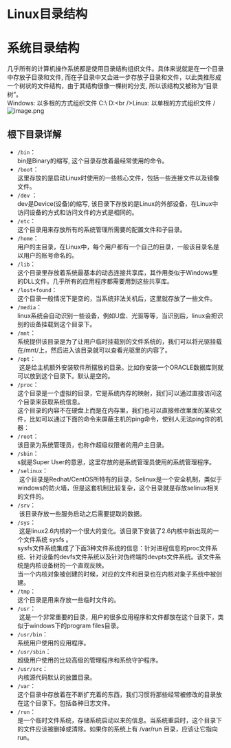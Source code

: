 # Linux目录结构

<a name="MbOHo"></a>
# 系统目录结构
几乎所有的计算机操作系统都是使用目录结构组织文件。具体来说就是在一个目录中存放子目录和文件, 而在子目录中又会进一步存放子目录和文件，以此类推形成一个树状的文件结构，由于其结构很像一棵树的分支, 所以该结构又被称为“目录树”。<br />Windows: 以多根的方式组织文件 C:\ D:\<br />Linux: 以单根的方式组织文件 /<br />![image.png](https://cdn.nlark.com/yuque/0/2019/png/211447/1568274049354-cc1c3021-a944-481d-b73c-d3cfcbc824c1.png#align=left&display=inline&height=764&name=image.png&originHeight=764&originWidth=1541&size=143484&status=done&width=1541)
<a name="gxS7C"></a>
## 根下目录详解

- `/bin`：<br />bin是Binary的缩写, 这个目录存放着最经常使用的命令。<br />
- `/boot`：<br />这里存放的是启动Linux时使用的一些核心文件，包括一些连接文件以及镜像文件。<br />
- `/dev` ：<br />dev是Device(设备)的缩写, 该目录下存放的是Linux的外部设备，在Linux中访问设备的方式和访问文件的方式是相同的。<br />
- `/etc`：<br />这个目录用来存放所有的系统管理所需要的配置文件和子目录。<br />
- `/home`：<br />用户的主目录，在Linux中，每个用户都有一个自己的目录，一般该目录名是以用户的账号命名的。<br />
- `/lib`：<br />这个目录里存放着系统最基本的动态连接共享库，其作用类似于Windows里的DLL文件。几乎所有的应用程序都需要用到这些共享库。<br />
- `/lost+found`：<br />这个目录一般情况下是空的，当系统非法关机后，这里就存放了一些文件。<br />
- `/media`：<br />linux系统会自动识别一些设备，例如U盘、光驱等等，当识别后，linux会把识别的设备挂载到这个目录下。<br />
- `/mnt`：<br />系统提供该目录是为了让用户临时挂载别的文件系统的，我们可以将光驱挂载在/mnt/上，然后进入该目录就可以查看光驱里的内容了。<br />
- `/opt`：<br /> 这是给主机额外安装软件所摆放的目录。比如你安装一个ORACLE数据库则就可以放到这个目录下。默认是空的。<br />
- `/proc`：<br />这个目录是一个虚拟的目录，它是系统内存的映射，我们可以通过直接访问这个目录来获取系统信息。<br />这个目录的内容不在硬盘上而是在内存里，我们也可以直接修改里面的某些文件，比如可以通过下面的命令来屏蔽主机的ping命令，使别人无法ping你的机器：
- `/root`：<br />该目录为系统管理员，也称作超级权限者的用户主目录。<br />
- `/sbin`：<br />s就是Super User的意思，这里存放的是系统管理员使用的系统管理程序。<br />
- `/selinux`：<br /> 这个目录是Redhat/CentOS所特有的目录，Selinux是一个安全机制，类似于windows的防火墙，但是这套机制比较复杂，这个目录就是存放selinux相关的文件的。<br />
- `/srv`：<br /> 该目录存放一些服务启动之后需要提取的数据。<br />
- `/sys`：<br /> 这是linux2.6内核的一个很大的变化。该目录下安装了2.6内核中新出现的一个文件系统 sysfs 。<br />sysfs文件系统集成了下面3种文件系统的信息：针对进程信息的proc文件系统、针对设备的devfs文件系统以及针对伪终端的devpts文件系统。该文件系统是内核设备树的一个直观反映。<br />当一个内核对象被创建的时候，对应的文件和目录也在内核对象子系统中被创建。<br />
- `/tmp`：<br />这个目录是用来存放一些临时文件的。<br />
- `/usr`：<br /> 这是一个非常重要的目录，用户的很多应用程序和文件都放在这个目录下，类似于windows下的program files目录。<br />
- `/usr/bin`：<br />系统用户使用的应用程序。<br />
- `/usr/sbin`：<br />超级用户使用的比较高级的管理程序和系统守护程序。<br />
- `/usr/src`：<br />内核源代码默认的放置目录。<br />
- `/var`：<br />这个目录中存放着在不断扩充着的东西，我们习惯将那些经常被修改的目录放在这个目录下。包括各种日志文件。<br />
- `/run`：<br />是一个临时文件系统，存储系统启动以来的信息。当系统重启时，这个目录下的文件应该被删掉或清除。如果你的系统上有 /var/run 目录，应该让它指向 run。
<a name="dHGDu"></a>
# 

